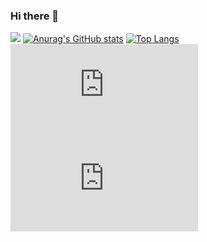 ### Hi there 👋
![](https://komarev.com/ghpvc/?username=sagaesota)
[![Anurag's GitHub stats](https://github-readme-stats.vercel.app/api?username=sagaesota)](https://github.com/anuraghazra/github-readme-stats)
[![Top Langs](https://github-readme-stats.vercel.app/api/top-langs/?username=sagaesota)](https://github.com/anuraghazra/github-readme-stats&layout=compact)
![](https://github-stats-evirunurm.vercel.app/api/stats.js?username=sagaesota)
![](https://github-stats-evirunurm.vercel.app/api/languages.js?username=sagaesota)
<!--
**sagaesota/sagaesota** is a ✨ _special_ ✨ repository because its `README.md` (this file) appears on your GitHub profile.

Here are some ideas to get you started:

- 🔭 I’m currently working on ...
- 🌱 I’m currently learning ...
- 👯 I’m looking to collaborate on ...
- 🤔 I’m looking for help with ...
- 💬 Ask me about ...
- 📫 How to reach me: ...
- 😄 Pronouns: ...
- ⚡ Fun fact: ...
-->
